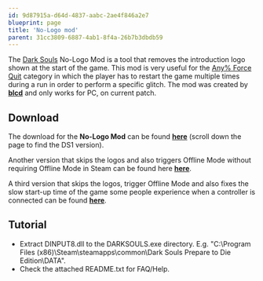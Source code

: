 ```yaml
---
id: 9d87915a-d64d-4837-aabc-2ae4f846a2e7
blueprint: page
title: 'No-Logo mod'
parent: 31cc3809-6887-4ab1-8f4a-26b7b3dbdb59
---
```

The [Dark Souls](/darksouls) No-Logo Mod is a tool that removes the introduction logo shown at the start of the game. This mod is very useful for the [Any% Force Quit](/darksouls/any-force-quit) category in which the player has to restart the game multiple times during a run in order to perform a specific glitch. The mod was created by [**blcd**](//github.com/bladecoding/DarkSouls3RemoveIntroScreens) and only works for PC, on current patch.

## Download

The download for the **No-Logo Mod** can be found [**here**](//github.com/bladecoding/DarkSouls3RemoveIntroScreens/releases) (scroll down the page to find the DS1 version).

Another version that skips the logos and also triggers Offline Mode without requiring Offline Mode in Steam can be found here [**here**](//github.com/NEZ64/DarkSoulsOfflineLogoSkip/releases).

A third version that skips the logos, trigger Offline Mode and also fixes the slow start-up time of the game some people experience when a controller is connected can be found [**here**](https://github.com/r3sus/Resouls/tree/main/ptde/gmpfx#dll).

## Tutorial

- Extract DINPUT8.dll to the DARKSOULS.exe directory. E.g. "C:\Program Files (x86)\Steam\steamapps\common\Dark Souls Prepare to Die Edition\DATA".
- Check the attached README.txt for FAQ/Help.
